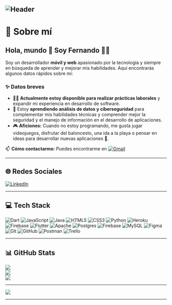 ![Header](https://drive.google.com/file/d/1czsYLGpwiTSp2OFoJpSRrtX15WEwdn24/view?usp=drive_link)
---

# 💫 Sobre mí

## Hola, mundo 👋 Soy Fernando 👨‍💻

Soy un desarrollador **móvil y web** apasionado por la tecnología y siempre en búsqueda de aprender y mejorar mis habilidades. Aquí encontrarás algunos datos rápidos sobre mí:

### ✨ Datos breves
- 👨‍💻 **Actualmente estoy disponible para realizar prácticas laborales** y expandir mi experiencia en desarrollo de software.
- 🌱 Estoy **aprendiendo análisis de datos y ciberseguridad** para complementar mis habilidades técnicas y comprender mejor la seguridad y el manejo de información en el desarrollo de aplicaciones.
- 🎮 **Aficiones:** Cuando no estoy programando, me gusta jugar videojuegos, disfrutar del baloncesto, una ida a la playa o pensar en ideas para desarrollar nuevas aplicaciones 🤖.

📫 **Cómo contactarme:** Puedes encontrarme en [![Gmail](https://img.shields.io/badge/Gmail-D14836?logo=gmail&logoColor=white)](mailto:fernandovelezc7@gmail.com) 

---

## 🌐 Redes Sociales
[![LinkedIn](https://img.shields.io/badge/LinkedIn-%230077B5.svg?logo=linkedin&logoColor=white)](https://www.linkedin.com/in/fernando-velez-carmona) 

---

## 💻 Tech Stack
![Dart](https://img.shields.io/badge/dart-%230175C2.svg?style=flat&logo=dart&logoColor=white) ![JavaScript](https://img.shields.io/badge/javascript-%23323330.svg?style=flat&logo=javascript&logoColor=%23F7DF1E) ![Java](https://img.shields.io/badge/java-%23ED8B00.svg?style=flat&logo=openjdk&logoColor=white) ![HTML5](https://img.shields.io/badge/html5-%23E34F26.svg?style=flat&logo=html5&logoColor=white) ![CSS3](https://img.shields.io/badge/css3-%231572B6.svg?style=flat&logo=css3&logoColor=white) ![Python](https://img.shields.io/badge/python-3670A0?style=flat&logo=python&logoColor=ffdd54) ![Heroku](https://img.shields.io/badge/heroku-%23430098.svg?style=flat&logo=heroku&logoColor=white) ![Firebase](https://img.shields.io/badge/firebase-%23039BE5.svg?style=flat&logo=firebase) ![Flutter](https://img.shields.io/badge/Flutter-%2302569B.svg?style=flat&logo=Flutter&logoColor=white) ![Apache](https://img.shields.io/badge/apache-%23D42029.svg?style=flat&logo=apache&logoColor=white) ![Postgres](https://img.shields.io/badge/postgres-%23316192.svg?style=flat&logo=postgresql&logoColor=white) ![Firebase](https://img.shields.io/badge/firebase-a08021?style=flat&logo=firebase&logoColor=ffcd34) ![MySQL](https://img.shields.io/badge/mysql-4479A1.svg?style=flat&logo=mysql&logoColor=white) ![Figma](https://img.shields.io/badge/figma-%23F24E1E.svg?style=flat&logo=figma&logoColor=white) ![Git](https://img.shields.io/badge/git-%23F05033.svg?style=flat&logo=git&logoColor=white) ![GitHub](https://img.shields.io/badge/github-%23121011.svg?style=flat&logo=github&logoColor=white) ![Postman](https://img.shields.io/badge/Postman-FF6C37?style=flat&logo=postman&logoColor=white) ![Trello](https://img.shields.io/badge/Trello-%23026AA7.svg?style=flat&logo=Trello&logoColor=white)

---

## 📊 GitHub Stats
![](https://github-readme-stats.vercel.app/api?username=Cuantico7&theme=chartreuse-dark&hide_border=true&include_all_commits=false&count_private=false)<br/>
![](https://github-readme-streak-stats.herokuapp.com/?user=Cuantico7&theme=chartreuse-dark&hide_border=true)<br/>
![](https://github-readme-stats.vercel.app/api/top-langs/?username=Cuantico7&theme=chartreuse-dark&hide_border=true&include_all_commits=false&count_private=false&layout=compact)

---

[![](https://visitcount.itsvg.in/api?id=Cuantico7&icon=0&color=0)](https://visitcount.itsvg.in)

---


